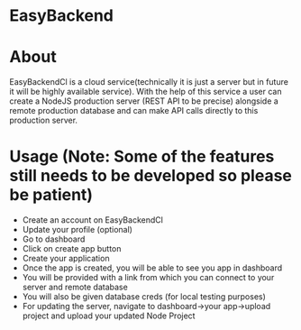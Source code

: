# EasyBackend

# About
EasyBackendCl is a cloud service(technically it is just a server but in future it will be highly available service). With the help of this service a user can create a NodeJS production server (REST API to be precise) alongside a remote production database and can make API calls directly to this production server.

# Usage (Note: Some of the features still needs to be developed so please be patient)
- Create an account on EasyBackendCl
- Update your profile (optional)
- Go to dashboard
- Click on create app button
- Create your application
- Once the app is created, you will be able to see you app in dashboard
- You will be provided with a link from which you can connect to your server and remote database 
- You will also be given database creds (for local testing purposes)
- For updating the server, navigate to dashboard->your app->upload project and upload your updated Node Project






